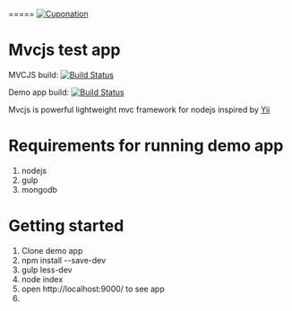 =====
[![Cuponation](https://avatars0.githubusercontent.com/u/6095679?v=3&s=200)](https://travis-ci.org/AdminJuwel191/node-mvc)

Mvcjs test app
=====
MVCJS build:
[![Build Status](https://api.travis-ci.org/AdminJuwel191/node-mvc.svg?branch=master)](https://travis-ci.org/igorzg/node-mvc)

Demo app build:
[![Build Status](https://travis-ci.org/igorzg/mvcjs-testapp.svg?branch=master)](https://travis-ci.org/igorzg/mvcjs-testapp)

Mvcjs is powerful lightweight mvc framework for nodejs inspired by [Yii](http://www.yiiframework.com/)

Requirements for running demo app
====
1. nodejs
2. gulp
3. mongodb

Getting started
====
1. Clone demo app
2. npm install --save-dev
3. gulp less-dev
4. node index
5. open http://localhost:9000/ to see app
6. 


